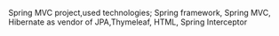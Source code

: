 Spring MVC project,used technologies; Spring framework, Spring MVC, Hibernate as vendor of JPA,Thymeleaf, HTML, Spring Interceptor     
